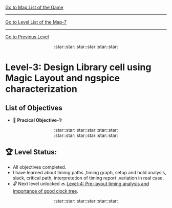 [Go to Map List of the Game](https://github.com/Ranajoy01/Map_List_Path_to_silicon_RISC_V_SoC_Tapeout_game)

---

[Go to Level List of the Map-7](https://github.com/Ranajoy01/Map_7_Path_to_silicon_RISC_V_SoC_Tapeout_game)

---

[Go to Previous Level](../Level_2/readme.md)

<div align="center">:star::star::star::star::star::star:</div> 

# Level-3: Design Library cell using Magic Layout and ngspice characterization


## List of Objectives

- :microscope: <b>Pracical Objective-1:</b> []()

  
<div align="center">:star::star::star::star::star::star:</div> 


<div align="center">:star::star::star::star::star::star:</div> 

## :trophy: Level Status: 

- All objectives completed.
- I have learned about timing paths ,timing graph, setup and hold analysis, slack, critical path, interpretetion of timing report ,variation in real case.
- 🔓 Next level unlocked 🔜 [Level-4: Pre-layout timing analysis and importance of good clock tree](../Level_4/readme.md).
  
<div align="center">:star::star::star::star::star::star:</div> 



